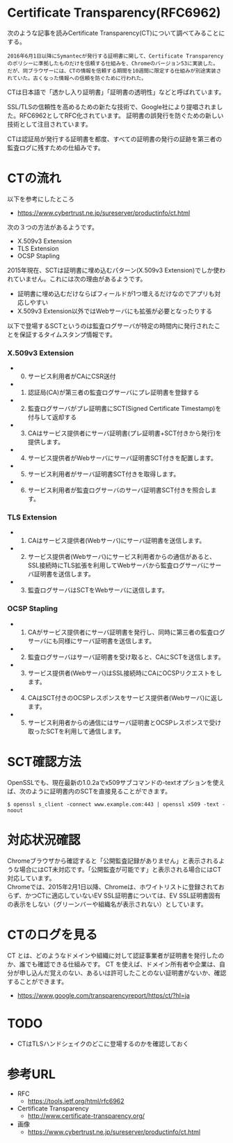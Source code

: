 # Certificate Transparency(RFC6962)
次のような記事を読みCertificate Transparency(CT)について調べてみることにする。
```
2016年6月1日以降にSymantecが発行する証明書に関して、Certificate Transparencyのポリシーに準拠したものだけを信頼する仕組みを、Chromeのバージョン53に実装した。 
だが、同ブラウザーには、CTの情報を信頼する期間を10週間に限定する仕組みが別途実装されていた。古くなった情報への信頼を防ぐために行われた。
```
CTは日本語で「透かし入り証明書」「証明書の透明性」などと呼ばれています。  

SSL/TLSの信頼性を高めるための新たな技術で、Google社により提唱されました。RFC6962としてRFC化されています。
証明書の誤発行を防ぐための新しい技術として注目されています。

CTは認証局が発行する証明書を都度、すべての証明書の発行の証跡を第三者の監査ログに残すための仕組みです。



# CTの流れ
以下を参考にしたところ
- https://www.cybertrust.ne.jp/sureserver/productinfo/ct.html

次の３つの方法があるようです。
- X.509v3 Extension
- TLS Extension
- OCSP Stapling

2015年現在、SCTは証明書に埋め込むパターン(X.509v3 Extension)でしか使われていません。これには次の理由があるようです。
- 証明書に埋め込むだけならばフィールドが1つ増えるだけなのでアプリも対応しやすい
- X.509v3 Extension以外ではWebサーバにも拡張が必要となったりする

以下で登場するSCTというのは監査ログサーバが特定の時間内に発行されたことを保証するタイムスタンプ情報です。

### X.509v3 Extension
- 0. サービス利用者がCAにCSR送付
- 1. 認証局(CA)が第三者の監査ログサーバにプレ証明書を登録する
- 2. 監査ログサーバがプレ証明書にSCT(Signed Certificate Timestamp)を付与して返却する
- 3. CAはサービス提供者にサーバ証明書(プレ証明書+SCT付きから発行)を提供します。
- 4. サービス提供者がWebサーバにサーバ証明書SCT付きを配置します。
- 5. サービス利用者がサーバ証明書SCT付きを取得します。
- 6. サービス利用者が監査ログサーバのサーバ証明書SCT付きを照合します。

### TLS Extension
- 1. CAはサービス提供者(Webサーバ)にサーバ証明書を送信します。
- 2. サービス提供者(Webサーバ)にサービス利用者からの通信があると、SSL接続時にTLS拡張を利用してWebサーバから監査ログサーバにサーバ証明書を送信します。
- 3. 監査ログサーバはSCTをWebサーバに送信します。

### OCSP Stapling
- 1. CAがサービス提供者にサーバ証明書を発行し、同時に第三者の監査ログサーバにも同様にサーバ証明書を送信します。
- 2. 監査ログサーバはサーバ証明書を受け取ると、CAにSCTを送信します。
- 3. サービス提供者(Webサーバ)はSSL接続時にCAにOCSPリクエストをします。
- 4. CAはSCT付きのOCSPレスポンスをサービス提供者(Webサーバ)に返します。
- 5. サービス利用者からの通信にはサーバ証明書とOCSPレスポンスで受け取ったSCTを利用して通信します。

# SCT確認方法
OpenSSLでも、現在最新の1.0.2aでx509サブコマンドの-textオプションを使えば、次のように証明書内のSCTを直接見ることができます。
```
$ openssl s_client -connect www.example.com:443 | openssl x509 -text -noout
```


# 対応状況確認
Chromeブラウザから確認すると「公開監査記録がありません」と表示されるような場合にはCT未対応です。「公開監査が可能です」と表示される場合にはCT対応しています。  
Chromeでは、2015年2月1日以降、Chromeは、ホワイトリストに登録されておらず、かつCTに適応していないEV SSL証明書については、EV SSL証明書固有の表示をしない（グリーンバーや組織名が表示されない）としています。

# CTのログを見る
CT とは、どのようなドメインや組織に対して認証事業者が証明書を発行したのか、誰でも確認できる仕組みです。
CT を使えば、ドメイン所有者や企業は、自分が申し込んだ覚えのない、あるいは許可したことのない証明書がないか、確認することができます。
- https://www.google.com/transparencyreport/https/ct/?hl=ja

# TODO
- CTはTLSハンドシェイクのどこに登場するのかを確認しておく

# 参考URL
- RFC
  - https://tools.ietf.org/html/rfc6962
- Certificate Transparency
  - http://www.certificate-transparency.org/
- 画像
  - https://www.cybertrust.ne.jp/sureserver/productinfo/ct.html

